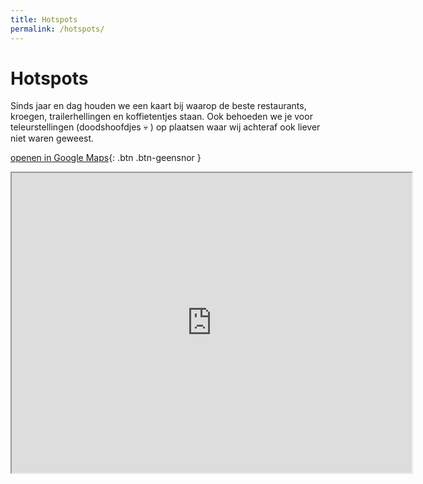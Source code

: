 ```yaml
---
title: Hotspots
permalink: /hotspots/
---
```


# Hotspots

Sinds jaar en dag houden we een kaart bij waarop de beste restaurants, kroegen, trailerhellingen en koffietentjes staan. Ook behoeden we je voor teleurstellingen (doodshoofdjes 💀 ) op plaatsen waar wij achteraf ook liever niet waren geweest.

[openen in Google Maps](https://www.google.com/maps/d/viewer?shorturl=1&mid=1v6xr6gJ0SiwsTdkcrZKjNtgf2Z0){: .btn .btn-geensnor }

<iframe src="https://www.google.com/maps/d/u/1/embed?mid=1v6xr6gJ0SiwsTdkcrZKjNtgf2Z0" width="640" height="480"></iframe>
